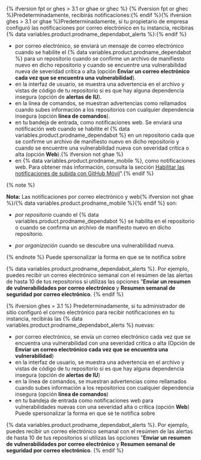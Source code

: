 {% ifversion fpt or ghes > 3.1 or ghae or ghec %}
{% ifversion fpt or ghec %}Predeterminadamente, recibirás notificaciones:{% endif %}{% ifversion ghes > 3.1 or ghae %}Predeterminadamente, si tu propietario de empresa configuró las notificaciones por correo electrónico en tu instancia, recibiras {% data variables.product.prodname_dependabot_alerts %}:{% endif %}

- por correo electrónico, se enviará un mensaje de correo electrónico cuando se habilite el {% data variables.product.prodname_dependabot %} para un repositorio cuando se confirme un archivo de manifiesto nuevo en dicho repositorio y cuando se encuentre una vulnerabilidad nueva de severidad crítica o alta (opción **Enviar un correo electrónico cada vez que se encuentra una vulnerabilidad**).
- en la interfaz de usuario, se muestra una advertencia en el archivo y vistas de código de tu repositorio si es que hay alguna dependencia insegura (opción de **alertas de IU**).
- en la línea de comandos, se muestran advertencias como rellamados cuando subes información a los repositorios con cualquier dependencia insegura (opción **línea de comandos**).
- en tu bandeja de entrada, como notificaciones web. Se enviará una notificación web cuando se habilite el {% data variables.product.prodname_dependabot %} en un repositorio cada que se confirme un archivo de manifiesto nuevo en dicho repositorio y cuando se encuentre una vulnerabilidad nueva con severidad crítica o alta (opción **Web**).{% ifversion not ghae %}
- en {% data variables.product.prodname_mobile %}, como notificaciones web. Para obtener más información, consulta la sección [Habilitar las notificaciones de subida con GitHub Móvil](/github/managing-subscriptions-and-notifications-on-github/configuring-notifications#enabling-push-notifications-with-github-mobile)".{% endif %}

{% note %}

**Nota:** Las notificaciones por correo electrónico y web{% ifversion not ghae %}/{% data variables.product.prodname_mobile %}{% endif %} son:

- _por repositorio_ cuando el {% data variables.product.prodname_dependabot %} se habilita en el repositorio o cuando se confirma un archivo de manifiesto nuevo en dicho repositorio.

- _por organización_ cuando se descubre una vulnerabilidad nueva.

{% endnote %}
Puede spersonalizar la forma en que se te notifica sobre

{% data variables.product.prodname_dependabot_alerts %}. Por ejemplo, puedes recibir un correo electrónico semanal con el resúmen de las alertas de hasta 10 de tus repositorios si utilizas las opciones "**Enviar un resumen de vulnerabilidades por correo electrónico** y **Resumen semanal de seguridad por correo electrónico**.
{% endif %}

{% ifversion ghes = 3.1 %}
Predeterminadamente, si tu administrador de sitio configuró el correo electrónico para recibir notificaciones en tu instancia, recibirás
las {% data variables.product.prodname_dependabot_alerts %} nuevas:
- por correo electrónico, se envía un correo electrónico cada vez que se encuentra una vulnerabilidad con una severidad crítica o alta (Opción de **Enviar un correo electrónico cada vez que se encuentra una vulnerabilidad**)
- en la interfaz de usuario, se muestra una advertencia en el archivo y vistas de código de tu repositorio si es que hay alguna dependencia insegura (opción de **alertas de IU**)
- en la línea de comandos, se muestran advertencias como rellamados cuando subes información a los repositorios con cualquier dependencia insegura (opción **línea de comandos**)
- en tu bandeja de entrada como notificaciones web para vulnerabilidades nuevas con una severidad alta o crítica (opción **Web**)
Puede spersonalizar la forma en que se te notifica sobre

{% data variables.product.prodname_dependabot_alerts %}. Por ejemplo, puedes recibir un correo electrónico semanal con el resúmen de las alertas de hasta 10 de tus repositorios si utilizas las opciones "**Enviar un resumen de vulnerabilidades por correo electrónico** y **Resumen semanal de seguridad por correo electrónico**.
{% endif %}
